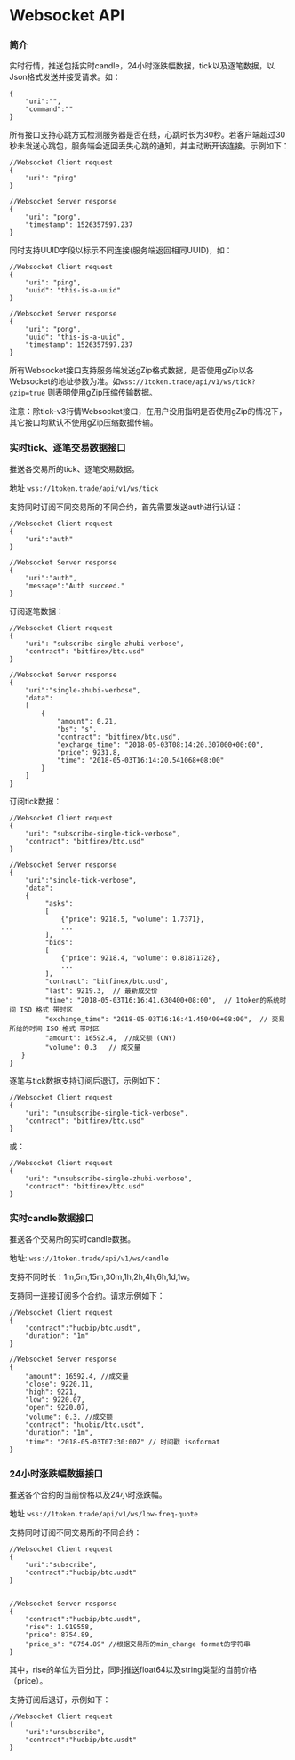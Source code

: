# Websocket API

### 简介
实时行情，推送包括实时candle，24小时涨跌幅数据，tick以及逐笔数据，以Json格式发送并接受请求。如：
```
{
    "uri":"",
    "command":""
}
```

所有接口支持心跳方式检测服务器是否在线，心跳时长为30秒。若客户端超过30秒未发送心跳包，服务端会返回丢失心跳的通知，并主动断开该连接。示例如下：
```  
//Websocket Client request
{
    "uri": "ping"
}

//Websocket Server response
{
    "uri": "pong",
    "timestamp": 1526357597.237
} 
```

同时支持UUID字段以标示不同连接(服务端返回相同UUID)，如：
```    
//Websocket Client request
{
    "uri": "ping",
    "uuid": "this-is-a-uuid"
}

//Websocket Server response
{
    "uri": "pong",
    "uuid": "this-is-a-uuid",
    "timestamp": 1526357597.237
} 
```

所有Websocket接口支持服务端发送gZip格式数据，是否使用gZip以各Websocket的地址参数为准。如`wss://1token.trade/api/v1/ws/tick?gzip=true` 则表明使用gZip压缩传输数据。

注意：除tick-v3行情Websocket接口，在用户没用指明是否使用gZip的情况下，其它接口均默认不使用gZip压缩数据传输。



### 实时tick、逐笔交易数据接口
推送各交易所的tick、逐笔交易数据。

地址 `wss://1token.trade/api/v1/ws/tick`

支持同时订阅不同交易所的不同合约，首先需要发送auth进行认证：
```
//Websocket Client request
{
    "uri":"auth"
}

//Websocket Server response
{
    "uri":"auth",
    "message":"Auth succeed."
}
```

订阅逐笔数据：
```
//Websocket Client request
{
    "uri": "subscribe-single-zhubi-verbose",
    "contract": "bitfinex/btc.usd"
}

//Websocket Server response
{
    "uri":"single-zhubi-verbose",
    "data":
    [
        {
            "amount": 0.21,
            "bs": "s",
            "contract": "bitfinex/btc.usd",
            "exchange_time": "2018-05-03T08:14:20.307000+00:00",
            "price": 9231.8,
            "time": "2018-05-03T16:14:20.541068+08:00"
        }
    ]
}
```

订阅tick数据：
```
//Websocket Client request
{
    "uri": "subscribe-single-tick-verbose",
    "contract": "bitfinex/btc.usd"
}

//Websocket Server response
{
    "uri":"single-tick-verbose",
    "data":
    {
         "asks":
         [
             {"price": 9218.5, "volume": 1.7371},
             ...
         ],
         "bids":
         [
             {"price": 9218.4, "volume": 0.81871728},
             ...
         ],
         "contract": "bitfinex/btc.usd",
         "last": 9219.3,  // 最新成交价
         "time": "2018-05-03T16:16:41.630400+08:00",  // 1token的系统时间 ISO 格式 带时区
         "exchange_time": "2018-05-03T16:16:41.450400+08:00",  // 交易所给的时间 ISO 格式 带时区
         "amount": 16592.4,  //成交额 (CNY)
         "volume": 0.3   // 成交量
   }
}
```
逐笔与tick数据支持订阅后退订，示例如下：
```
//Websocket Client request
{
    "uri": "unsubscribe-single-tick-verbose",
    "contract": "bitfinex/btc.usd"
}
```
或：
```
//Websocket Client request
{
    "uri": "unsubscribe-single-zhubi-verbose",
    "contract": "bitfinex/btc.usd"
}
```


### 实时candle数据接口
推送各个交易所的实时candle数据。

地址: `wss://1token.trade/api/v1/ws/candle`

支持不同时长：1m,5m,15m,30m,1h,2h,4h,6h,1d,1w。

支持同一连接订阅多个合约。请求示例如下：

```
//Websocket Client request
{
    "contract":"huobip/btc.usdt", 
    "duration": "1m"
}

//Websocket Server response
{
    "amount": 16592.4, //成交量
    "close": 9220.11,
    "high": 9221,
    "low": 9220.07,
    "open": 9220.07,
    "volume": 0.3, //成交额
    "contract": "huobip/btc.usdt",
    "duration": "1m",
    "time": "2018-05-03T07:30:00Z" // 时间戳 isoformat
} 
```

### 24小时涨跌幅数据接口
推送各个合约的当前价格以及24小时涨跌幅。

地址 `wss://1token.trade/api/v1/ws/low-freq-quote`

支持同时订阅不同交易所的不同合约：
```
//Websocket Client request
{
    "uri":"subscribe",
    "contract":"huobip/btc.usdt"
}


//Websocket Server response
{
    "contract":"huobip/btc.usdt", 
    "rise": 1.919558,
    "price": 8754.89,
    "price_s": "8754.89" //根据交易所的min_change format的字符串
}
```
其中，rise的单位为百分比，同时推送float64以及string类型的当前价格（price）。

支持订阅后退订，示例如下：
```
//Websocket Client request
{
    "uri":"unsubscribe",
    "contract":"huobip/btc.usdt"
}
```

